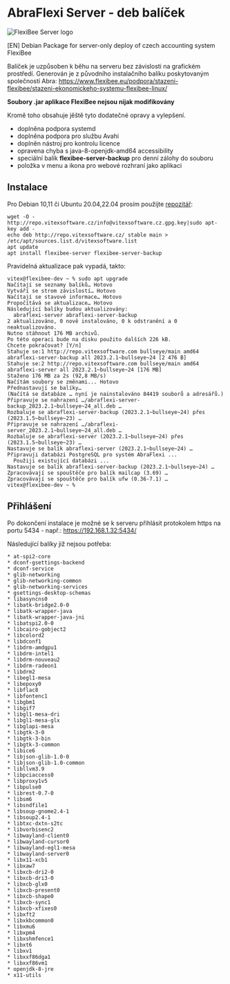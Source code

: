 # AbraFlexi Server - deb balíček

![FlexiBee Server logo](https://raw.githubusercontent.com/VitexSoftware/flexibee-server-deb/master/flexibee-server.png)

[EN] Debian Package for server-only deploy of czech accounting system FlexiBee

Balíček je uzpůsoben k běhu na serveru bez závislosti na grafickém prostředí.
Generován je z původního instalačního balíku poskytovaným společností Abra:
https://www.flexibee.eu/podpora/stazeni-flexibee/stazeni-ekonomickeho-systemu-flexibee-linux/

**Soubory .jar aplikace FlexiBee nejsou nijak modifikovány**

Kromě toho obsahuje jěště tyto dodatečné opravy a vylepšení.

  * doplněna podpora systemd
  * doplněna podpora pro službu Avahi
  * doplněn nástroj pro kontrolu licence
  * opravena chyba s java-8-openjdk-amd64 accessibility
  * speciální balík **flexibee-server-backup** pro denní zálohy do souboru
  * položka v menu a ikona pro webové rozhraní jako aplikaci

Instalace
---------

Pro Debian 10,11 či Ubuntu 20.04,22.04 prosím použijte [repozitář](http://vitexsoftware.com/repos.php):

    wget -O - http://repo.vitexsoftware.cz/info@vitexsoftware.cz.gpg.key|sudo apt-key add -
    echo deb http://repo.vitexsoftware.cz/ stable main > /etc/apt/sources.list.d/vitexsoftware.list
    apt update
    apt install flexibee-server flexibee-server-backup


Pravidelná aktualizace pak vypadá, takto:

```
vitex@flexibee-dev ~ % sudo apt upgrade   
Načítají se seznamy balíků… Hotovo
Vytváří se strom závislostí… Hotovo
Načítají se stavové informace… Hotovo
Propočítává se aktualizace… Hotovo
Následující balíky budou aktualizovány:
  abraflexi-server abraflexi-server-backup
2 aktualizováno, 0 nově instalováno, 0 k odstranění a 0 neaktualizováno.
Nutno stáhnout 176 MB archivů.
Po této operaci bude na disku použito dalších 226 kB.
Chcete pokračovat? [Y/n] 
Stahuje se:1 http://repo.vitexsoftware.com bullseye/main amd64 abraflexi-server-backup all 2023.2.1~bullseye~24 [2 476 B]
Stahuje se:2 http://repo.vitexsoftware.com bullseye/main amd64 abraflexi-server all 2023.2.1~bullseye~24 [176 MB]
Staženo 176 MB za 2s (92,8 MB/s)           
Načítám soubory se změnami... Hotovo
Přednastavují se balíky…
(Načítá se databáze … nyní je nainstalováno 84419 souborů a adresářů.)
Připravuje se nahrazení …/abraflexi-server-backup_2023.2.1~bullseye~24_all.deb …
Rozbaluje se abraflexi-server-backup (2023.2.1~bullseye~24) přes (2023.1.5~bullseye~23) …
Připravuje se nahrazení …/abraflexi-server_2023.2.1~bullseye~24_all.deb …
Rozbaluje se abraflexi-server (2023.2.1~bullseye~24) přes (2023.1.5~bullseye~23) …
Nastavuje se balík abraflexi-server (2023.2.1~bullseye~24) …
Připravuji databázi PostgreSQL pro systém AbraFlexi ...
  Použiji existující databázi ...
Nastavuje se balík abraflexi-server-backup (2023.2.1~bullseye~24) …
Zpracovávají se spouštěče pro balík mailcap (3.69) …
Zpracovávají se spouštěče pro balík ufw (0.36-7.1) …
vitex@flexibee-dev ~ % 

```



Přihlášení
----------

Po dokončení instalace je možné se k serveru přihlásit protokolem https na portu 
5434 - např.: https://192.168.1.32:5434/



Následující balíky již nejsou potřeba:


    * at-spi2-core
    * dconf-gsettings-backend
    * dconf-service
    * glib-networking
    * glib-networking-common
    * glib-networking-services
    * gsettings-desktop-schemas
    * libasyncns0
    * libatk-bridge2.0-0
    * libatk-wrapper-java
    * libatk-wrapper-java-jni
    * libatspi2.0-0
    * libcairo-gobject2
    * libcolord2
    * libdconf1
    * libdrm-amdgpu1
    * libdrm-intel1
    * libdrm-nouveau2
    * libdrm-radeon1
    * libdrm2
    * libegl1-mesa
    * libepoxy0
    * libflac8
    * libfontenc1
    * libgbm1
    * libgif7
    * libgl1-mesa-dri
    * libgl1-mesa-glx
    * libglapi-mesa
    * libgtk-3-0
    * libgtk-3-bin
    * libgtk-3-common
    * libice6
    * libjson-glib-1.0-0
    * libjson-glib-1.0-common
    * libllvm3.9
    * libpciaccess0
    * libproxy1v5
    * libpulse0
    * librest-0.7-0
    * libsm6
    * libsndfile1
    * libsoup-gnome2.4-1
    * libsoup2.4-1
    * libtxc-dxtn-s2tc
    * libvorbisenc2
    * libwayland-client0
    * libwayland-cursor0
    * libwayland-egl1-mesa
    * libwayland-server0
    * libx11-xcb1
    * libxaw7
    * libxcb-dri2-0
    * libxcb-dri3-0
    * libxcb-glx0
    * libxcb-present0
    * libxcb-shape0
    * libxcb-sync1
    * libxcb-xfixes0
    * libxft2
    * libxkbcommon0
    * libxmu6
    * libxpm4
    * libxshmfence1
    * libxt6
    * libxv1
    * libxxf86dga1
    * libxxf86vm1
    * openjdk-8-jre
    * x11-utils
